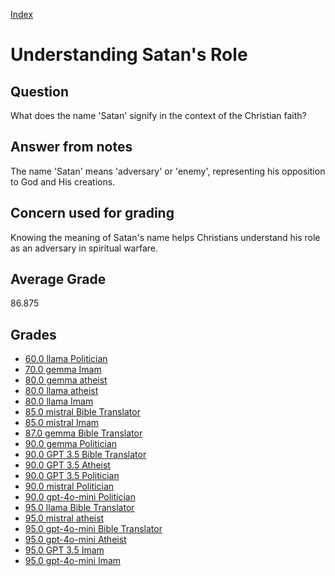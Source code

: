 
[Index](../../index.md)
# Understanding Satan's Role
## Question
What does the name 'Satan' signify in the context of the Christian faith?

## Answer from notes
The name 'Satan' means 'adversary' or 'enemy', representing his opposition to God and His creations.

## Concern used for grading
Knowing the meaning of Satan's name helps Christians understand his role as an adversary in spiritual warfare.

## Average Grade
86.875

## Grades
 * [60.0 llama Politician](../answers/llama_Politician/Understanding_Satan_s_Role.md)
 * [70.0 gemma Imam](../answers/gemma_Imam/Understanding_Satan_s_Role.md)
 * [80.0 gemma atheist](../answers/gemma_atheist/Understanding_Satan_s_Role.md)
 * [80.0 llama atheist](../answers/llama_atheist/Understanding_Satan_s_Role.md)
 * [80.0 llama Imam](../answers/llama_Imam/Understanding_Satan_s_Role.md)
 * [85.0 mistral Bible Translator](../answers/mistral_Bible_Translator/Understanding_Satan_s_Role.md)
 * [85.0 mistral Imam](../answers/mistral_Imam/Understanding_Satan_s_Role.md)
 * [87.0 gemma Bible Translator](../answers/gemma_Bible_Translator/Understanding_Satan_s_Role.md)
 * [90.0 gemma Politician](../answers/gemma_Politician/Understanding_Satan_s_Role.md)
 * [90.0 GPT 3.5 Bible Translator](../answers/GPT_3.5_Bible_Translator/Understanding_Satan_s_Role.md)
 * [90.0 GPT 3.5 Atheist](../answers/GPT_3.5_Atheist/Understanding_Satan_s_Role.md)
 * [90.0 GPT 3.5 Politician](../answers/GPT_3.5_Politician/Understanding_Satan_s_Role.md)
 * [90.0 mistral Politician](../answers/mistral_Politician/Understanding_Satan_s_Role.md)
 * [90.0 gpt-4o-mini Politician](../answers/gpt-4o-mini_Politician/Understanding_Satan_s_Role.md)
 * [95.0 llama Bible Translator](../answers/llama_Bible_Translator/Understanding_Satan_s_Role.md)
 * [95.0 mistral atheist](../answers/mistral_atheist/Understanding_Satan_s_Role.md)
 * [95.0 gpt-4o-mini Bible Translator](../answers/gpt-4o-mini_Bible_Translator/Understanding_Satan_s_Role.md)
 * [95.0 gpt-4o-mini Atheist](../answers/gpt-4o-mini_Atheist/Understanding_Satan_s_Role.md)
 * [95.0 GPT 3.5 Imam](../answers/GPT_3.5_Imam/Understanding_Satan_s_Role.md)
 * [95.0 gpt-4o-mini Imam](../answers/gpt-4o-mini_Imam/Understanding_Satan_s_Role.md)
